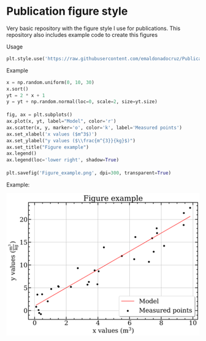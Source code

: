 # Publication figure style


Very basic repository with the figure style I use for publications. This repository also includes example code to create this figures

Usage 

```python
plt.style.use('https://raw.githubusercontent.com/emaldonadocruz/Publication_figure_style/master/Publication_figure_style.mplstyle')
```

Example
```python
x = np.random.uniform(0, 10, 30)
x.sort()
yt = 2 * x + 1
y = yt + np.random.normal(loc=0, scale=2, size=yt.size)

fig, ax = plt.subplots()
ax.plot(x, yt, label="Model", color='r')
ax.scatter(x, y, marker='o', color='k', label='Measured points')
ax.set_xlabel('x values ($m^3$)')
ax.set_ylabel("y values ($\\frac{m^{3}}{kg}$)")
ax.set_title("Figure example")
ax.legend()
ax.legend(loc='lower right', shadow=True)  

plt.savefig('Figure_example.png', dpi=300, transparent=True)

```

Example:

<p align="center">
  <img src="https://raw.githubusercontent.com/emaldonadocruz/Publication_figure_style/master/Figure-example/Figure_example.png">
</p>
